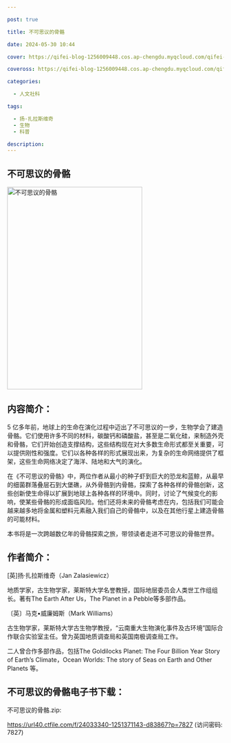 ```yaml
---

post: true

title: 不可思议的骨骼

date: 2024-05-30 10:44

cover: https://qifei-blog-1256009448.cos.ap-chengdu.myqcloud.com/qifei-blog/s34342415.jpg

coveross: https://qifei-blog-1256009448.cos.ap-chengdu.myqcloud.com/qifei-blog/s34342415.jpg

categories:

  - 人文社科

tags:

  - 扬·扎拉斯维奇
  - 生物
  - 科普

description:
---
```


## 不可思议的骨骼

<img alt="不可思议的骨骼" class="aligncenter loading" data-was-processed="true" decoding="async" fetchpriority="high" height="471" src="https://qifei-blog-1256009448.cos.ap-chengdu.myqcloud.com/qifei-blog/s34342415.jpg" style="cursor: zoom-in;" width="314"/>

## 内容简介：

5 亿多年前，地球上的生命在演化过程中迈出了不可思议的一步，生物学会了建造骨骼。它们使用许多不同的材料，碳酸钙和磷酸盐，甚至是二氧化硅，来制造外壳和骨骼，它们开始创造支撑结构，这些结构现在对大多数生命形式都至关重要，可以提供刚性和强度。它们以各种各样的形式展现出来，为复杂的生命网络提供了框架，这些生命网络决定了海洋、陆地和大气的演化。

在《不可思议的骨骼》中，两位作者从最小的种子虾到巨大的恐龙和蓝鲸，从最早的细菌群落叠层石到大堡礁，从外骨骼到内骨骼，探索了各种各样的骨骼创新，这些创新使生命得以扩展到地球上各种各样的环境中。同时，讨论了气候变化的影响，使某些骨骼的形成面临风险。他们还将未来的骨骼考虑在内，包括我们可能会越来越多地将金属和塑料元素融入我们自己的骨骼中，以及在其他行星上建造骨骼的可能材料。

本书将是一次跨越数亿年的骨骼探索之旅，带领读者走进不可思议的骨骼世界。

## 作者简介：

 [英]扬·扎拉斯维奇（Jan Zalasiewicz）

地质学家，古生物学家，莱斯特大学名誉教授，国际地层委员会人类世工作组组长。著有The Earth After Us，The Planet in a Pebble等多部作品。

〔英〕马克•威廉姆斯（Mark Williams）

古生物学家，莱斯特大学古生物学教授，“云南重大生物演化事件及古环境”国际合作联合实验室主任。曾为英国地质调查局和英国南极调查局工作。

二人曾合作多部作品，包括The Goldilocks Planet: The Four Billion Year Story of Earth’s Climate，Ocean Worlds: The story of Seas on Earth and Other Planets 等。

## 不可思议的骨骼电子书下载：

不可思议的骨骼.zip: 

https://url40.ctfile.com/f/24033340-1251371143-d83867?p=7827 (访问密码: 7827)
